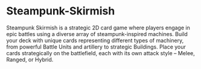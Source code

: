 # Steampunk-Skirmish
 Steampunk Skirmish is a strategic 2D card game where players engage in epic battles using a diverse array of steampunk-inspired machines. Build your deck with unique cards representing different types of machinery, from powerful Battle Units and artillery to strategic Buildings. Place your cards strategically on the battlefield, each with its own attack style – Melee, Ranged, or Hybrid.
